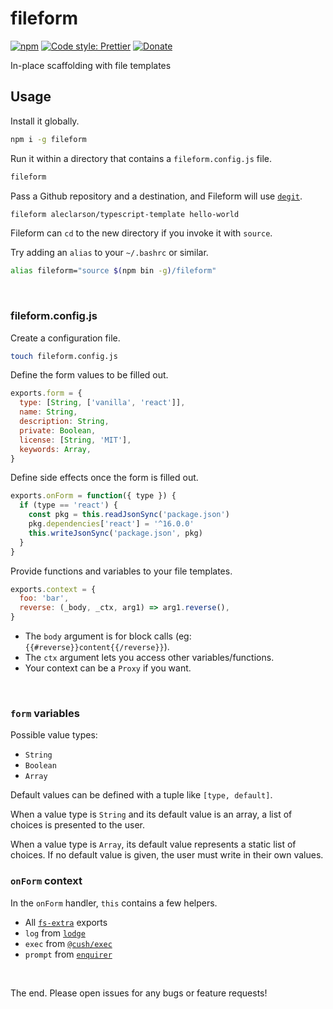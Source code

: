 # fileform

[![npm](https://img.shields.io/npm/v/fileform.svg)](https://www.npmjs.com/package/fileform)
[![Code style: Prettier](https://img.shields.io/badge/code_style-prettier-ff69b4.svg)](https://github.com/prettier/prettier)
[![Donate](https://img.shields.io/badge/Donate-PayPal-green.svg)](https://paypal.me/alecdotbiz)

In-place scaffolding with file templates

## Usage

Install it globally.

```sh
npm i -g fileform
```

Run it within a directory that contains a `fileform.config.js` file.

```sh
fileform
```

Pass a Github repository and a destination, and Fileform will use [`degit`](https://www.npmjs.com/package/degit).

```sh
fileform aleclarson/typescript-template hello-world
```

Fileform can `cd` to the new directory if you invoke it with `source`.

Try adding an `alias` to your `~/.bashrc` or similar.

```sh
alias fileform="source $(npm bin -g)/fileform"
```

&nbsp;

### fileform.config.js

Create a configuration file.

```sh
touch fileform.config.js
```

Define the form values to be filled out.

```js
exports.form = {
  type: [String, ['vanilla', 'react']],
  name: String,
  description: String,
  private: Boolean,
  license: [String, 'MIT'],
  keywords: Array,
}
```

Define side effects once the form is filled out.

```js
exports.onForm = function({ type }) {
  if (type == 'react') {
    const pkg = this.readJsonSync('package.json')
    pkg.dependencies['react'] = '^16.0.0'
    this.writeJsonSync('package.json', pkg)
  }
}
```

Provide functions and variables to your file templates.

```js
exports.context = {
  foo: 'bar',
  reverse: (_body, _ctx, arg1) => arg1.reverse(),
}
```

- The `body` argument is for block calls (eg: `{{#reverse}}content{{/reverse}}`).
- The `ctx` argument lets you access other variables/functions.
- Your context can be a `Proxy` if you want.

&nbsp;

### `form` variables

Possible value types:
- `String`
- `Boolean`
- `Array`

Default values can be defined with a tuple like `[type, default]`.

When a value type is `String` and its default value is an array,
a list of choices is presented to the user.

When a value type is `Array`, its default value represents a static
list of choices. If no default value is given, the user must write
in their own values.

### `onForm` context

In the `onForm` handler, `this` contains a few helpers.

- All [`fs-extra`](https://github.com/jprichardson/node-fs-extra) exports
- `log` from [`lodge`](https://github.com/aleclarson/lodge)
- `exec` from [`@cush/exec`](https://github.com/aleclarson/exec)
- `prompt` from [`enquirer`](https://github.com/enquirer/enquirer)

&nbsp;

The end. Please open issues for any bugs or feature requests!
